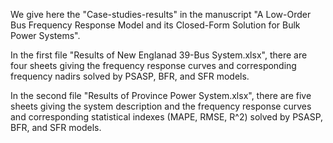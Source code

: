 We give here the "Case-studies-results" in the manuscript "A Low-Order Bus Frequency Response Model and its Closed-Form Solution for Bulk Power Systems".

In the first file "Results of New Englanad 39-Bus System.xlsx", there are four sheets giving the frequency response curves and corresponding frequency nadirs solved by PSASP, BFR, and SFR models.

In the second file "Results of Province Power System.xlsx", there are five sheets giving the system description and the frequency response curves and corresponding statistical indexes (MAPE, RMSE, R^2) solved by PSASP, BFR, and SFR models.
